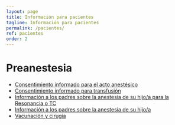 ```yaml
---
layout: page
title: Información para pacientes
tagline: Información para pacientes
permalink: /pacientes/
ref: pacientes
order: 2
---
```

# Preanestesia

* [Consentimiento informado para el acto anestésico](https://drive.google.com/file/d/1dwxIv209c7Wo1C0ILc0pk0rUg4O0frYQ/view?usp=sharing)
* [Consentimiento informado para transfusión](https://drive.google.com/file/d/1E85pWvTxbbzsvLiCdJMPIHijRhaLSkzm/view?usp=sharing)
* [Información a los padres sobre la anestesia de su hijo/a para la Resonancia o TC](https://drive.google.com/file/d/1UW-hVYx4ZbN2_VxJr3E7I95wlvfdZ6Mf/view?usp=sharing)
* [Información a los padres sobre la anestesia de su hijo/a](https://drive.google.com/file/d/1h5sBsEmR830JhkSNTSsnxkJWsp_CGavp/view?usp=sharing)
* [Vacunación y cirugía]([https://drive.google.com/file/d/1aU7s0DJR-I-8SyWql2crJzXqECjTRb_M/view?usp=sharing](https://drive.google.com/file/d/1oF2A5X23kZpwGIomuDihcdGcZOCxyLY0/view?usp=sharing))
